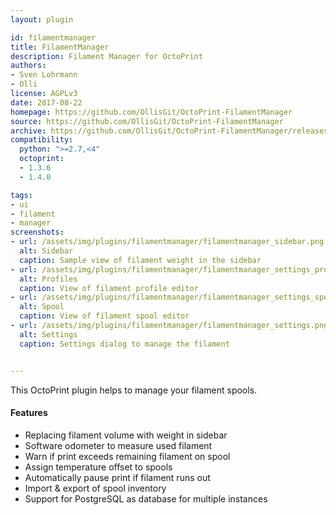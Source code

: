 ```yaml
---
layout: plugin

id: filamentmanager
title: FilamentManager
description: Filament Manager for OctoPrint
authors:
- Sven Lohrmann
- Olli
license: AGPLv3
date: 2017-08-22
homepage: https://github.com/OllisGit/OctoPrint-FilamentManager
source: https://github.com/OllisGit/OctoPrint-FilamentManager
archive: https://github.com/OllisGit/OctoPrint-FilamentManager/releases/latest/download/master.zip
compatibility:
  python: ">=2.7,<4"
  octoprint:
  - 1.3.6
  - 1.4.0

tags:
- ui
- filament
- manager
screenshots:
- url: /assets/img/plugins/filamentmanager/filamentmanager_sidebar.png
  alt: Sidebar
  caption: Sample view of filament weight in the sidebar
- url: /assets/img/plugins/filamentmanager/filamentmanager_settings_profile.png
  alt: Profiles
  caption: View of filament profile editor
- url: /assets/img/plugins/filamentmanager/filamentmanager_settings_spool.png
  alt: Spool
  caption: View of filament spool editor
- url: /assets/img/plugins/filamentmanager/filamentmanager_settings.png
  alt: Settings
  caption: Settings dialog to manage the filament


---
```


This OctoPrint plugin helps to manage your filament spools.

#### Features

* Replacing filament volume with weight in sidebar
* Software odometer to measure used filament
* Warn if print exceeds remaining filament on spool
* Assign temperature offset to spools
* Automatically pause print if filament runs out
* Import & export of spool inventory
* Support for PostgreSQL as database for multiple instances
